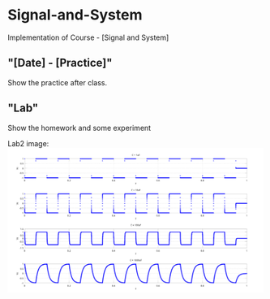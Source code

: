 # Signal-and-System
Implementation of Course - [Signal and System]

## "[Date] - [Practice]"
Show the practice after class.

## "Lab"
Show the homework and some experiment

Lab2 image:
![alt text][figure]

[figure]:https://github.com/kevinbird61/Signal-and-System/blob/master/Lab2/Plot.png
